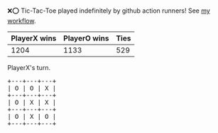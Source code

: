 :x::o: Tic-Tac-Toe played indefinitely by github action runners! See [my workflow](.github/workflows/play.yaml).

|PlayerX wins|PlayerO wins|Ties|
|-|-|-|
|1204|1133|529|

PlayerX's turn.

<pre>
+---+---+---+
| O | O | X |
+---+---+---+
| O | X | X |
+---+---+---+
| O | X | O |
+---+---+---+
</pre>
